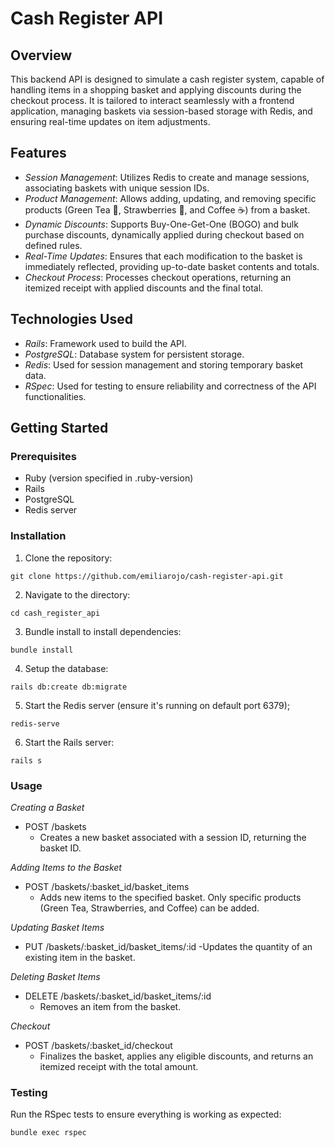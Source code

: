 # Cash Register API
## Overview
This backend API is designed to simulate a cash register system, capable of handling items in a shopping basket and applying discounts during the checkout process. It is tailored to interact seamlessly with a frontend application, managing baskets via session-based storage with Redis, and ensuring real-time updates on item adjustments.

## Features
- *Session Management*: Utilizes Redis to create and manage sessions, associating baskets with unique session IDs.
- *Product Management*: Allows adding, updating, and removing specific products (Green Tea 🍵, Strawberries 🍓, and Coffee ☕️) from a basket.
- *Dynamic Discounts*: Supports Buy-One-Get-One (BOGO) and bulk purchase discounts, dynamically applied during checkout based on defined rules.
- *Real-Time Updates*: Ensures that each modification to the basket is immediately reflected, providing up-to-date basket contents and totals.
- *Checkout Process*: Processes checkout operations, returning an itemized receipt with applied discounts and the final total.

## Technologies Used
- *Rails*: Framework used to build the API.
- *PostgreSQL*: Database system for persistent storage.
- *Redis*: Used for session management and storing temporary basket data.
- *RSpec*: Used for testing to ensure reliability and correctness of the API functionalities.

## Getting Started

### Prerequisites
- Ruby (version specified in .ruby-version)
- Rails
- PostgreSQL
- Redis server

### Installation
1. Clone the repository:

  `git clone https://github.com/emiliarojo/cash-register-api.git`

2. Navigate to the directory:

  `cd cash_register_api`

3. Bundle install to install dependencies:

  `bundle install`

4. Setup the database:

  `rails db:create db:migrate`

5. Start the Redis server (ensure it's running on default port 6379);

  `redis-serve`

6. Start the Rails server:

  `rails s`

### Usage
*Creating a Basket*
- POST /baskets
  - Creates a new basket associated with a session ID, returning the basket ID.

*Adding Items to the Basket*
- POST /baskets/:basket_id/basket_items
  - Adds new items to the specified basket. Only specific products (Green Tea, Strawberries, and Coffee) can be added.

*Updating Basket Items*
- PUT /baskets/:basket_id/basket_items/:id
  -Updates the quantity of an existing item in the basket.

*Deleting Basket Items*
- DELETE /baskets/:basket_id/basket_items/:id
  - Removes an item from the basket.

*Checkout*
- POST /baskets/:basket_id/checkout
  - Finalizes the basket, applies any eligible discounts, and returns an itemized receipt with the total amount.

### Testing
Run the RSpec tests to ensure everything is working as expected:

  `bundle exec rspec`
